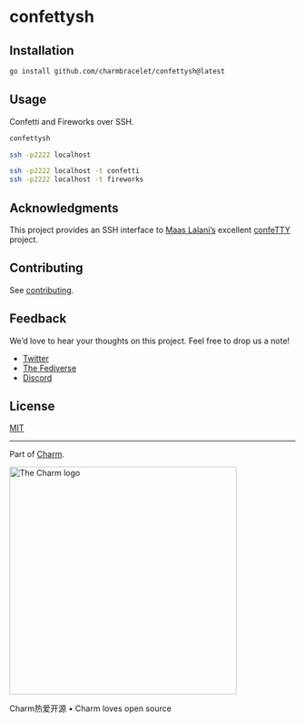 # confettysh

## Installation

```sh
go install github.com/charmbracelet/confettysh@latest
```


## Usage

Confetti and Fireworks over SSH.

```sh
confettysh
```

```sh
ssh -p2222 localhost

ssh -p2222 localhost -t confetti
ssh -p2222 localhost -t fireworks
```

## Acknowledgments

This project provides an SSH interface to [Maas Lalani’s](https://github.com/maaslalani) excellent [confeTTY](https://github.com/maaslalani/confetty) project.

## Contributing

See [contributing][contribute].

[contribute]: https://github.com/charmbracelet/confettysh/contribute

## Feedback

We’d love to hear your thoughts on this project. Feel free to drop us a note!

* [Twitter](https://twitter.com/charmcli)
* [The Fediverse](https://mastodon.social/@charmcli)
* [Discord](https://charm.sh/chat)

## License

[MIT](/LICENSE)

***

Part of [Charm](https://charm.sh).

<a href="https://charm.sh/"><img alt="The Charm logo" src="https://stuff.charm.sh/charm-badge.jpg" width="400"></a>

Charm热爱开源 • Charm loves open source
